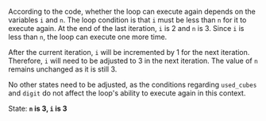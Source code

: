 According to the code, whether the loop can execute again depends on the variables `i` and `n`. The loop condition is that `i` must be less than `n` for it to execute again. At the end of the last iteration, `i` is 2 and `n` is 3. Since `i` is less than `n`, the loop can execute one more time.

After the current iteration, `i` will be incremented by 1 for the next iteration. Therefore, `i` will need to be adjusted to 3 in the next iteration. The value of `n` remains unchanged as it is still 3.

No other states need to be adjusted, as the conditions regarding `used_cubes` and `digit` do not affect the loop's ability to execute again in this context.

State: **`n` is 3, `i` is 3**